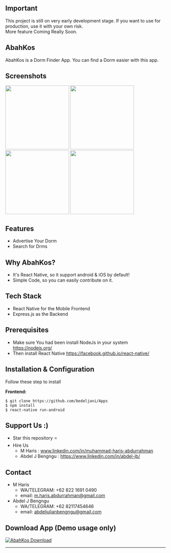 

## Important
This project is still on very early development stage. If you want to use for production, use it with your own risk.
<br>More feature Coming Really Soon.

## AbahKos
AbahKos is a Dorm Finder App. You can find a Dorm easier with this app.  

## Screenshots

<p float="left">
  <img src="https://imgur.com/OQDZ7B9.png" width="200" />

  <img src="https://imgur.com/8nn9no6.png" width="200"  />

  <img src="https://imgur.com/JjQnubC.png" width="200"  />

  <img src="https://imgur.com/lnU6QDR.png" width="200"  />
</p>


## Features
* Advertise Your Dorm
* Search for Drms


## Why AbahKos?
* It's React Native, so it support android & iOS by default!
* Simple Code, so you can easily contribute on it.

## Tech Stack
* React Native for the Mobile Frontend
* Express.js as the Backend

## Prerequisites
* Make sure You had been install NodeJs in your system https://nodejs.org/
* Then install React Native https://facebook.github.io/react-native/


## Installation & Configuration
Follow these step to install

**Frontend:**
```
$ git clone https://github.com/bedeljani/Apps
$ npm install
$ react-native run-android 
```


## Support Us :)
* Star this repository :star:
* Hire Us 
  * M Haris : www.linkedin.com/in/muhammad-haris-abdurrahman
  * Abdel J Bengngu : https://www.linkedin.com/in/abdel-jb/
## Contact 
* M Haris
  * WA/TELEGRAM: +62 822 1691 0490
  * email: m.haris.abdurrahman@gmail.com
* Abdel J Bengngu
  * WA/TELEGRAM: +62 82117454646
  * email: abdeljulianbengngu@gmail.com

## Download App (Demo usage only)
[![AbahKos Download](https://i1.wp.com/apkmodsios.com/wp-content/uploads/2018/12/Download-Infinite-Design-3.4.10-Apk.png)](https://linktodownload.com/course-repo-example.apk)


----
